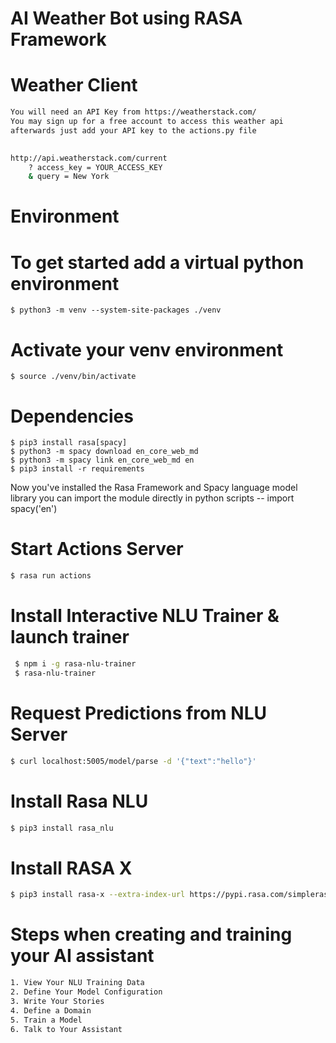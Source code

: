 # AI Weather Bot using RASA Framework 

# Weather Client 
```bash
You will need an API Key from https://weatherstack.com/
You may sign up for a free account to access this weather api 
afterwards just add your API key to the actions.py file

 
http://api.weatherstack.com/current
    ? access_key = YOUR_ACCESS_KEY
    & query = New York
```

# Environment 
# To get started add a virtual python environment
```
$ python3 -m venv --system-site-packages ./venv
```

# Activate your venv environment
```
$ source ./venv/bin/activate
```

# Dependencies
``` 
$ pip3 install rasa[spacy]
$ python3 -m spacy download en_core_web_md
$ python3 -m spacy link en_core_web_md en
$ pip3 install -r requirements
```

Now you've installed the Rasa Framework and Spacy language 
model library you can import the module directly in python scripts -- import spacy('en')

# Start Actions Server
```bash 
$ rasa run actions
```

# Install Interactive NLU Trainer & launch trainer 
```bash
 $ npm i -g rasa-nlu-trainer
 $ rasa-nlu-trainer
```

# Request Predictions from NLU Server 
```bash
$ curl localhost:5005/model/parse -d '{"text":"hello"}'
```

# Install Rasa NLU 
```bash
$ pip3 install rasa_nlu
```

# Install RASA X 
```bash
$ pip3 install rasa-x --extra-index-url https://pypi.rasa.com/simpleras
```

# Steps when creating and training your AI assistant 
```bash
1. View Your NLU Training Data
2. Define Your Model Configuration
3. Write Your Stories
4. Define a Domain
5. Train a Model
6. Talk to Your Assistant
```
